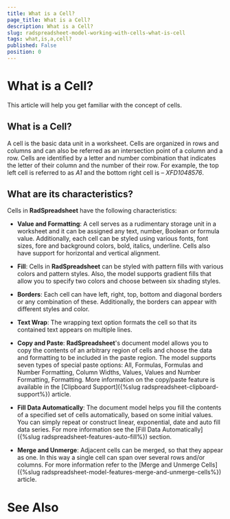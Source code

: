 ```yaml
---
title: What is a Cell?
page_title: What is a Cell?
description: What is a Cell?
slug: radspreadsheet-model-working-with-cells-what-is-cell
tags: what,is,a,cell?
published: False
position: 0
---
```


# What is a Cell?



This article will help you get familiar with the concept of cells.
      

## What is a Cell?

A cell is the basic data unit in a worksheet. Cells are organized in rows and columns and can also be referred as an intersection point of a column 
          and a row. Cells are identified by a letter and number combination that indicates the letter of their column and the number of their row. For example, 
          the top left cell is referred to as *A1* and the bottom right cell is – *XFD1048576*.
        

## What are its characteristics?

Cells in __RadSpreadsheet__ have the following characteristics:
        

* __Value and Formatting__: A cell serves as a rudimentary storage unit in a worksheet and it can be assigned any text, number, 
              Boolean or formula value. Additionally, each cell can be styled using various fonts, font sizes, fore and background colors, bold, italics, 
              underline. Cells also have support for horizontal and vertical alignment.
            

* __Fill__: Cells in __RadSpreadsheet__ can be styled with pattern fills with various colors and pattern 
              styles. Also, the model supports gradient fills that allow you to specify two colors and choose between six shading styles.
            

* __Borders__: Each cell can have left, right, top, bottom and diagonal borders or any combination of these. Additionally, 
              the borders can appear with different styles and color.
            

* __Text Wrap__: The wrapping text option formats the cell so that its contained text appears on multiple lines.
            

* __Copy and Paste__: __RadSpreadsheet__'s document model allows you to copy the contents of an 
              arbitrary region of cells and choose the data and formatting to be included in the paste region. The model supports seven types of special paste 
              options: All, Formulas, Formulas and Number Formatting, Column Widths, Values, Values and Number Formatting, Formatting. More information on the 
              copy/paste feature is available in the [Clipboard Support]({%slug radspreadsheet-clipboard-support%}) article.
            

* __Fill Data Automatically__: The document model helps you fill the contents of a specified set of cells automatically, based 
              on some initial values. You can simply repeat or construct linear, exponential, date and auto fill data series. For more information see the 
              [Fill Data Automatically]({%slug radspreadsheet-features-auto-fill%}) section.
            

* __Merge and Unmerge__: Adjacent cells can be merged, so that they appear as one. In this way a single cell can span over 
              several rows and/or columns. For more information refer to the [Merge and Unmerge Cells]({%slug radspreadsheet-model-features-merge-and-unmerge-cells%}) article.
            

# See Also
